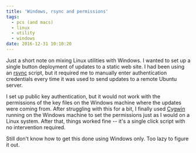 ```yaml
---
title: 'Windows, rsync and permissions'
tags:
  - pcs (and macs)
  - linux
  - utility
  - windows
date: 2016-12-31 10:10:20
---
```


Just a short note on mixing Linux utilities with Windows. I wanted to set up a single button deployment of updates to a static web site. I had been using an [rsync](https://en.wikipedia.org/wiki/Rsync) script, but it required me to manually enter authentication credentials every time it was used to send updates to a remote Ubuntu server.

I set up public key authentication, but it would not work with the permissions of the key files on the Windows machine where the updates were coming from. After struggling with this for a bit, I finally used [Cygwin](https://www.cygwin.com/) running on the Windows machine to set the permissions just as I would on a Linux system. After that, things worked fine -- it's a single click script with no intervention required.

Still don't know how to get this done using Windows only. Too lazy to figure it out.